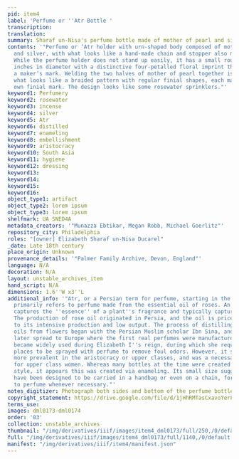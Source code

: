 ```yaml
---
pid: item4
label: 'Perfume or ''Atr Bottle '
transcription:
translation:
summary: Sharaf un-Nisa's perfume bottle made of mother of pearl and silver
contents: '"Perfume or ‘Atr holder with urn-shaped body composed of mother of pearl
  and silver, with what looks like a hand-made chain and stopper also made of silver.
  While the perfume holder does not stand up easily, it has a small round foot .5
  inches in diameter with a distinctive four-petalled floral imprint that could be
  a maker’s mark. Welding the two halves of mother of pearl together is a ridge of
  what looks like a braided pattern with regular finial shapes, each marked with their
  own finial mark. The design looks like some rosewater sprinklers."'
keyword1: Perfumery
keyword2: rosewater
keyword3: incense
keyword4: silver
keyword5: Atr
keyword6: distilled
keyword7: enameling
keyword8: embellishment
keyword9: aristocracy
keyword10: South Asia
keyword11: hygiene
keyword12: dressing
keyword13:
keyword14:
keyword15:
keyword16:
object_type1: artifact
object_type2: lorem ipsum
object_type3: lorem ipsum
shelfmark: UA SNED4A
metadata_creators: '"Munazza Ebtikar, Megan Robb, Michael Goerlitz"'
repository_city: Philadelphia
roles: "[owner] Elizabeth Sharaf un-Nisa Ducarel"
_date: Late 18th century
place_origin: Unknown
provenance_details: '"Palmer Family Archive, Devon, England"'
language: N/A
decoration: N/A
layout: unstable_archives_item
hand_script: N/A
dimensions: 1.6''W x3''L
additional_info: '"Atr, or a Persian term for perfume, starting in the 17th century
  primarily refers to perfume made from the essential oil of roses. An essential oil
  captures the ''essence'' of a plant''s fragrance and typically captured via distillation.
  The production of rose oil originated in Persia, and the oil is priced high due
  to its intensive production and low output. The process of distilling and extracting
  oils from flowers began with the Persian Muslim scholar Ibn Sina, and this process
  later spread to Europe where the first real perfumes were manufactured. Perfume
  became widely used during Elizabeth I''s reign, during which she required public
  places to be sprayed with perfume to remove foul odors. However, it still remained
  more prevalent in the aristocracy or upper classes, and was a necessary accessory
  for upper class women. Whereas many bottles at the time were created in Chinoiserie
  style, it appears this was created via enameling. Its small size suggests it would
  have been designed to be carried in a handbag or even on a chain, for easy access
  to perfume whenever necessary."'
notes_digitizer: Photograph both sides and bottom of the perfume bottle.
copyright_statement: https://drive.google.com/file/d/1jHhRMTasCxavoYer89Wn8_Xn65nL0sW0/view?usp=sharing
terms_use:
images: dml0173-dml0174
order: '03'
collection: unstable_archives
thumbnail: "/img/derivatives/iiif/images/item4_dml0173/full/250,/0/default.jpg"
full: "/img/derivatives/iiif/images/item4_dml0173/full/1140,/0/default.jpg"
manifest: "/img/derivatives/iiif/item4/manifest.json"
---
```

